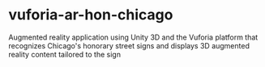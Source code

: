 # vuforia-ar-hon-chicago
Augmented reality application using Unity 3D and the Vuforia platform that recognizes Chicago's honorary street signs and displays 3D augmented reality content tailored to the sign
